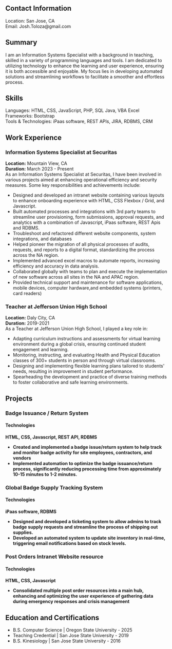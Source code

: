 <h2>Contact Information</h2>
<p>Location: San Jose, CA <br>
  Email: Josh.Toloza@gmail.com
</p>

<h2>Summary</h2>
<p>
I am an Information Systems Specialist with a background in teaching, skilled in a variety of programming languages and tools. I am dedicated to utilizing technology to enhance the learning and user experience, ensuring it is both accessible and enjoyable. My focus lies in developing automated solutions and streamlining workflows to facilitate a smoother and effortless process.
</p>
  

<h2>Skills</h2>
<p>
  Languages: HTML, CSS, JavaScript, PHP, SQL Java, VBA Excel<br>
  Frameworks: Bootstrap <br>
  Tools & Technologies: iPaas software, REST APIs, JIRA, RDBMS, CRM
</p>

<h2>Work Experience</h2>
<h3>Information Systems Specialist at Securitas</h3>

<p>
  <b>Location:</b> Mountain View, CA <br>
  <b>Duration:</b> March 2023 - Present <br>
  As an Information Systems Specialist at Securitas, I have been involved in various projects aimed at enhancing operational efficiency and security measures. Some key responsibilities and achievements include:
  <ul>
    <li>Designed and developed an intranet website containing various layouts to enhance onboarding experience with HTML, CSS Flexbox / Grid, and Javascript.</li>
    <li>Built automated processes and integrations with 3rd party teams to streamline user provisioning, form submissions, approval requests, and analytics with a combination of Javascript, iPaas software, REST Apis and RDBMS.</li>
    <li>Troubleshoot and refactored different website components, system integrations, and databases</li>
    <li>Helped pioneer the migration of all physical processes of audits, requests, and reports to a digital format, standardizing the process across the NA region.</li>
    <li>Implemented advanced excel macros to automate reports, increasing efficiency and accuracy in data analysis.</li>
    <li>Collaborated globally with teams to plan and execute the implementation of new software across all sites in the NA and APAC region.</li>
    <li>Provided technical support and maintenance for software applications, mobile devices, computer hardware,and embedded systems (printers, card readers)</li>
  </ul>
</p>
<h3>Teacher at Jefferson Union High School</h3>
<p>
  <b>Location:</b> Daly City, CA <br>
  <b>Duration:</b> 2019-2021 <br>
  As a Teacher at Jefferson Union High School, I played a key role in:
  <ul>
    <li>Adapting curriculum instructions and assessments for virtual learning environment during a global crisis, ensuring continued student engagement and learning.</li>
    <li>Monitoring, instructing, and evaluating Health and Physical Education classes of 300+ students in person and through virtual classrooms.</li>
    <li>Designing and implementing flexible learning plans tailored to students' needs, resulting in improvement in student performance.</li>
    <li>Spearheading the development and practice of diverse training methods to foster collaborative and safe learning environments.</li>
  </ul>
</p>

<h2>Projects</h2>
<h3>Badge Issuance / Return System</h3>
<h4>Technologies<h4>
  <P>HTML, CSS, Javascript, REST API, RDBMS</P>
<ul>
  <li>Created and implemented a badge issue/return system to help track and monitor badge activity for site employees, contractors, and vendors </li>
  <li>Implemented automation to optimize the badge issuance/return process, significantly reducing processing time from approximately 10-15 minutes to 1-2 minutes.</li>
</ul>

<h3>Global Badge Supply Tracking System</h3>
<h4>Technologies<h4>
  <P>iPaas software, RDBMS</P>
<ul>
  <li>Designed and developed a ticketing system to allow admins to track badge supply requests and streamline the process of shipping out supplies.</li>
  <li>Developed an automated system to update site inventory in real-time, triggering email notifications based on stock levels.</li>
</ul>

<h3>Post Orders Intranet Website resource</h3>
<h4>Technologies<h4>
  <P>HTML, CSS, Javascript</P>
<ul>
  <li>Consolidated multiple post order resources into a main hub, enhancing and optimizing the user experience of gathering data during emergency responses and crisis management</li>
</ul>


<h2>Education and Certifications</h2>
<ul>
  <li>B.S. Computer Science | Oregon State University - 2025 </li>
  <li>Teaching Credential | San Jose State University - 2019</li>
  <li>B.S. Kinesiology | San Jose State University - 2016</li>
</ul>




